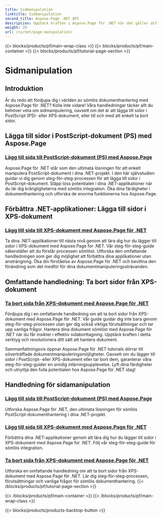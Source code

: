 ```yaml
---
title: Sidmanipulation
linktitle: Sidmanipulation
second_title: Aspose.Page .NET API
description: Upptäck kraften i Aspose.Page för .NET när det gäller att manipulera PostScript- och XPS-dokument. Lär dig att lägga till, förbättra och ta bort sidor med våra omfattande självstudier.
weight: 29
url: /sv/net/page-manipulation/
---
```


{{< blocks/products/pf/main-wrap-class >}}
{{< blocks/products/pf/main-container >}}
{{< blocks/products/pf/tutorial-page-section >}}

# Sidmanipulation


## Introduktion

Är du redo att fördjupa dig i världen av sömlös dokumenthantering med Aspose.Page för .NET? Kolla inte vidare! Våra handledningar täcker allt du behöver veta om sidmanipulering, oavsett om det är att lägga till sidor i PostScript (PS)- eller XPS-dokument, eller till och med att enkelt ta bort sidor.

## Lägga till sidor i PostScript-dokument (PS) med Aspose.Page
### [Lägg till sida till PostScript-dokument (PS) med Aspose.Page](./add-page-to-postscript-ps-document/)

Aspose.Page för .NET står som den ultimata lösningen för att enkelt manipulera PostScript-dokument i dina .NET-projekt. I den här självstudien guidar vi dig genom steg-för-steg-processen för att lägga till sidor i PostScript-dokument. Släpp loss potentialen i dina .NET-applikationer när du lär dig krångligheterna med sömlös integration. Öka dina färdigheter i dokumenthantering och utforska de enorma funktionerna hos Aspose.Page.

## Förbättra .NET-applikationer: Lägga till sidor i XPS-dokument
### [Lägg till sida till XPS-dokument med Aspose.Page för .NET](./add-page-to-xps-document/)

Ta dina .NET-applikationer till nästa nivå genom att lära dig hur du lägger till sidor i XPS-dokument med Aspose.Page for .NET. Vår steg-för-steg-guide säkerställer att du förstår processen sömlöst. Utforska den omfattande handledningen som ger dig möjlighet att förbättra dina applikationer utan ansträngning. Öka din förståelse av Aspose.Page för .NET och bevittna den förändring som det medför för dina dokumentmanipuleringssträvanden.

## Omfattande handledning: Ta bort sidor från XPS-dokument
### [Ta bort sida från XPS-dokument med Aspose.Page för .NET](./remove-page-from-xps-document/)

Fördjupa dig i en omfattande handledning om att ta bort sidor från XPS-dokument med Aspose.Page för .NET. Vår guide guidar dig inte bara genom steg-för-steg-processen utan ger dig också viktiga förutsättningar och tar upp vanliga frågor. Hantera dina dokument sömlöst med Aspose.Page för .NET när du får insikter i effektiv sidaborttagning. Upptäck kraften i detta verktyg och revolutionera ditt sätt att hantera dokument.

Sammanfattningsvis öppnar Aspose.Page för .NET tutorials dörrar till oöverträffade dokumentmanipuleringsmöjligheter. Oavsett om du lägger till sidor i PostScript- eller XPS-dokument eller tar bort dem, garanterar våra steg-för-steg-guider en smidig inlärningsupplevelse. Lyft dina färdigheter och utnyttja den fulla potentialen hos Aspose.Page för .NET idag!
## Handledning för sidamanipulation
### [Lägg till sida till PostScript-dokument (PS) med Aspose.Page](./add-page-to-postscript-ps-document/)
Utforska Aspose.Page för .NET, den ultimata lösningen för sömlös PostScript-dokumenthantering i dina .NET-projekt.
### [Lägg till sida till XPS-dokument med Aspose.Page för .NET](./add-page-to-xps-document/)
Förbättra dina .NET-applikationer genom att lära dig hur du lägger till sidor i XPS-dokument med Aspose.Page for .NET. Följ vår steg-för-steg-guide för sömlös integration.
### [Ta bort sida från XPS-dokument med Aspose.Page för .NET](./remove-page-from-xps-document/)
Utforska en omfattande handledning om att ta bort sidor från XPS-dokument med Aspose.Page för .NET. Lär dig steg-för-steg-processen, förutsättningar och vanliga frågor för sömlös dokumenthantering.
{{< /blocks/products/pf/tutorial-page-section >}}

{{< /blocks/products/pf/main-container >}}
{{< /blocks/products/pf/main-wrap-class >}}

{{< blocks/products/products-backtop-button >}}
